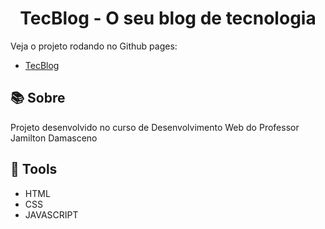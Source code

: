 # <h1 align="center">TecBlog - O seu blog de tecnologia</h1>

<p>Veja o projeto rodando no Github pages:</p>

- <a href="https://diesantana.github.io/TecBlog/" target="_blank">TecBlog</a>




## 📚 Sobre
 Projeto desenvolvido no curso de Desenvolvimento Web do Professor Jamilton Damasceno

## 🔨 Tools

- HTML
- CSS
- JAVASCRIPT

